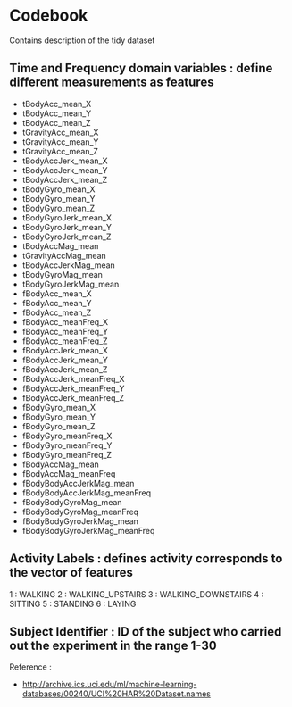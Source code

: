 # Codebook
Contains description of the tidy dataset 

## Time and Frequency domain variables : define different measurements as features 
- tBodyAcc_mean_X      - tBodyAcc_mean_Y
- tBodyAcc_mean_Z- tGravityAcc_mean_X- tGravityAcc_mean_Y- tGravityAcc_mean_Z  
- tBodyAccJerk_mean_X- tBodyAccJerk_mean_Y
- tBodyAccJerk_mean_Z- tBodyGyro_mean_X
- tBodyGyro_mean_Y- tBodyGyro_mean_Z
- tBodyGyroJerk_mean_X- tBodyGyroJerk_mean_Y
- tBodyGyroJerk_mean_Z- tBodyAccMag_mean
- tGravityAccMag_mean- tBodyAccJerkMag_mean
- tBodyGyroMag_mean- tBodyGyroJerkMag_mean
- fBodyAcc_mean_X- fBodyAcc_mean_Y
- fBodyAcc_mean_Z- fBodyAcc_meanFreq_X
- fBodyAcc_meanFreq_Y- fBodyAcc_meanFreq_Z
- fBodyAccJerk_mean_X- fBodyAccJerk_mean_Y
- fBodyAccJerk_mean_Z- fBodyAccJerk_meanFreq_X
- fBodyAccJerk_meanFreq_Y- fBodyAccJerk_meanFreq_Z
- fBodyGyro_mean_X- fBodyGyro_mean_Y
- fBodyGyro_mean_Z- fBodyGyro_meanFreq_X
- fBodyGyro_meanFreq_Y- fBodyGyro_meanFreq_Z
- fBodyAccMag_mean- fBodyAccMag_meanFreq
- fBodyBodyAccJerkMag_mean- fBodyBodyAccJerkMag_meanFreq
- fBodyBodyGyroMag_mean- fBodyBodyGyroMag_meanFreq
- fBodyBodyGyroJerkMag_mean- fBodyBodyGyroJerkMag_meanFreq
## Activity Labels : defines activity corresponds to the vector of features 
1 : WALKING
2 : WALKING_UPSTAIRS
3 : WALKING_DOWNSTAIRS
4 : SITTING
5 : STANDING
6 : LAYING

##  Subject Identifier : ID of the subject who carried out the experiment in the range 1-30


Reference : 
- http://archive.ics.uci.edu/ml/machine-learning-databases/00240/UCI%20HAR%20Dataset.names

